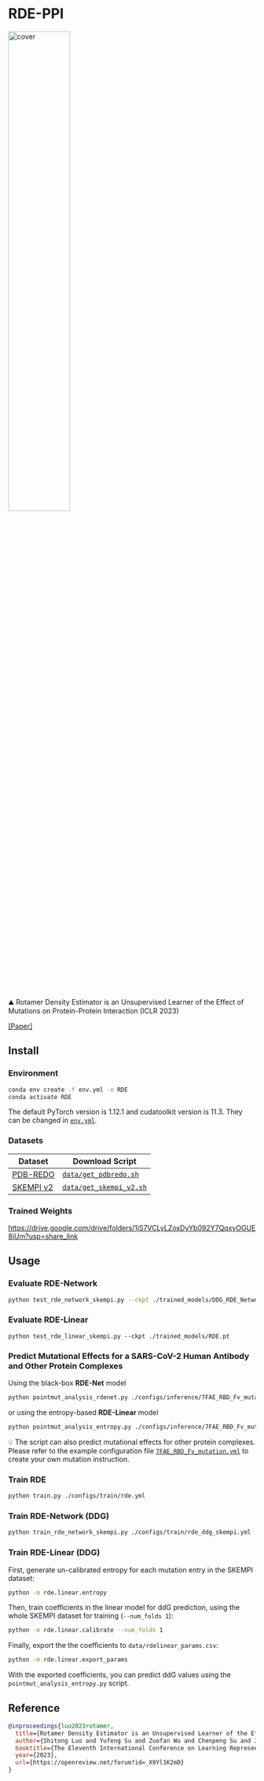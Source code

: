 # RDE-PPI
<img src="./assets/cover.png" alt="cover" style="width:50%;" />

:mountain: Rotamer Density Estimator is an Unsupervised Learner of the Effect of Mutations on Protein-Protein Interaction (ICLR 2023)

[[Paper]](https://www.biorxiv.org/content/10.1101/2023.02.28.530137)

## Install

### Environment

```bash
conda env create -f env.yml -n RDE
conda activate RDE
```

The default PyTorch version is 1.12.1 and cudatoolkit version is 11.3. They can be changed in [`env.yml`](./env.yml).

### Datasets

| Dataset   | Download Script                                    |
| --------- | -------------------------------------------------- |
| [PDB-REDO](https://pdb-redo.eu/)  | [`data/get_pdbredo.sh`](./data/get_pdbredo.sh)     |
| [SKEMPI v2](https://life.bsc.es/pid/skempi2) | [`data/get_skempi_v2.sh`](./data/get_skempi_v2.sh) |

### Trained Weights

https://drive.google.com/drive/folders/1jS7VCLyLZoxDyYb092Y7QqxyOGUE8iUm?usp=share_link

## Usage

### Evaluate RDE-Network

```bash
python test_rde_network_skempi.py --ckpt ./trained_models/DDG_RDE_Network_30k.pt
```

### Evaluate RDE-Linear

```
python test_rde_linear_skempi.py --ckpt ./trained_models/RDE.pt
```

### Predict Mutational Effects for a SARS-CoV-2 Human Antibody and Other Protein Complexes

Using the black-box **RDE-Net** model

```bash
python pointmut_analysis_rdenet.py ./configs/inference/7FAE_RBD_Fv_mutation.yml
```

or using the entropy-based **RDE-Linear** model

```bash
python pointmut_analysis_entropy.py ./configs/inference/7FAE_RBD_Fv_mutation.yml
```

💡 The script can also predict mutational effects for other protein complexes. Please refer to the example configuration file  [`7FAE_RBD_Fv_mutation.yml`](./configs/inference/7FAE_RBD_Fv_mutation.yml) to create your own mutation instruction.

### Train RDE

```bash
python train.py ./configs/train/rde.yml
```

### Train RDE-Network (DDG)

```bash
python train_rde_network_skempi.py ./configs/train/rde_ddg_skempi.yml
```

### Train RDE-Linear (DDG)

First, generate un-calibrated entropy for each mutation entry in the SKEMPI dataset:
```bash
python -m rde.linear.entropy
```

Then, train coefficients in the linear model for ddG prediction, using the whole SKEMPI dataset for training (`--num_folds 1`):
```bash
python -m rde.linear.calibrate --num_folds 1
```

Finally, export the the coefficients to `data/rdelinear_params.csv`:
```bash
python -m rde.linear.export_params
```

With the exported coefficients, you can predict ddG values using the `pointmut_analysis_entropy.py` script.

## Reference

```bibtex
@inproceedings{luo2023rotamer,
  title={Rotamer Density Estimator is an Unsupervised Learner of the Effect of Mutations on Protein-Protein Interaction},
  author={Shitong Luo and Yufeng Su and Zuofan Wu and Chenpeng Su and Jian Peng and Jianzhu Ma},
  booktitle={The Eleventh International Conference on Learning Representations },
  year={2023},
  url={https://openreview.net/forum?id=_X9Yl1K2mD}
}
```

